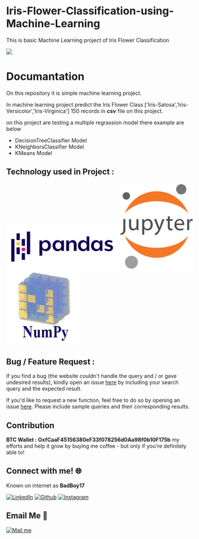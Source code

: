 # Iris-Flower-Classification-using-Machine-Learning
This is basic Machine Learning project of Iris Flower Classification 

[![](https://camo.githubusercontent.com/2fb0723ef80f8d87a51218680e209c66f213edf8/68747470733a2f2f666f7274686562616467652e636f6d2f696d616765732f6261646765732f6d6164652d776974682d707974686f6e2e737667)](https://python.org)

# Documantation
On this repository it is  simple machine learning project.

In machine learning project predict the Iris Flower Class ['Iris-Satosa','Iris-Versicolor','Iris-Virginica'] 150 records in **csv** file on this project.


on this project are testing a multiple regrassion model there example are below
 - DecisionTreeClassifier Model
 - KNeighborsClassifier Model
 - KMeans Model


## Technology used in Project :
<img target="_blank" src="https://github.com/yogeshnile/technology/blob/master/pandas.png" width="300">   <img target="_blank" src="https://github.com/yogeshnile/technology/blob/master/Jupyter.png" width="200">    <img target="_blank" src="https://github.com/yogeshnile/technology/blob/master/numpy.png" width="200">   

## Bug / Feature Request :
If you find a bug (the website couldn't handle the query and / or gave undesired results), kindly open an issue [here](https://github.com/yogeshnile/Iris-Flower-Classification-using-Machine-Learning/issues/new) by including your search query and the expected result.

If you'd like to request a new function, feel free to do so by opening an issue [here](https://github.com/yogeshnile/Iris-Flower-Classification-using-Machine-Learning/issues/new). Please include sample queries and their corresponding results.

## Contribution


**BTC Wallet : OxfCaaF45156380eF33f078256d0Aa98f0b10F175b** my efforts and help it grow by buying me coffee - but only if you're definitely able to!

## Connect with me! 🌐
Known on internet as **BadBoy17**

[<img target="_blank" src="https://img.icons8.com/bubbles/100/000000/linkedin.png" title="LinkedIn">](www.linkedin.com/in/kunal-ranjan-166b30249)      [<img target="_blank" src="https://img.icons8.com/bubbles/100/000000/github.png" title="Github">](https://github.com/BadBoy0170)     [<img target="_blank" src="https://img.icons8.com/bubbles/100/000000/instagram-new.png" title="Instagram">](https://instagram.com/badboy__17_/) 

## Email Me :e-mail:
[<img target="_blank" src="https://img.icons8.com/bubbles/100/000000/secured-letter.png" title="Mail me">](mailto:Rajveershikhawat07@gmail.com)

